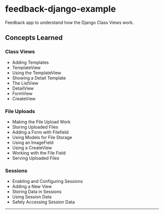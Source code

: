 # feedback-django-example

Feedback app to understand how the Django Class Views work.

## Concepts Learned

### Class Views

- Adding Templates
- TemplateView
- Using the TemplateView
- Showing a Detail Template
- The ListView
- DetailView
- FormView
- CreateView

### File Uploads

- Making the File Upload Work
- Storing Uploaded Files
- Adding a Form with Filefield
- Using Models for File Storage
- Using an ImageField
- Using a CreateView
- Working with the File Field
- Serving Uploaded Files

### Sessions

- Enabling and Configuring Sessions
- Adding a New View
- Storing Data in Sessions
- Using Session Data
- Safely Accessing Session Data

------------